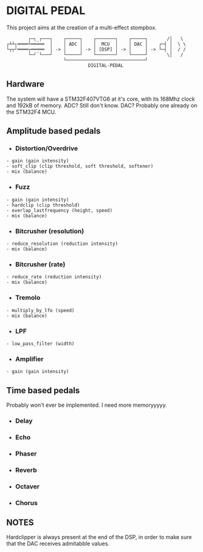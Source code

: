 # DIGITAL PEDAL
This project aims at the creation of a multi-effect stompbox.
```
        ┌─┐_┌───┐    ┌─────┐    ┌───────┐    ┌─────┐       /│   \
┌┴┴┐════┴═════  │    │ ADC │    │  MCU  │    │ DAC │    ┌─┤ │  \ \
└┬┬┘════┬═════  │ -> │     │ -> │ [DSP] │ -> │     │ -> └─┤ │  / /
        └─┘‾└───┘    └─────┘    └───────┘    └─────┘       \│   /
                     └─────────────────────────────┘
                              DIGITAL-PEDAL
```

## Hardware
The system will have a STM32F407VTG6 at it's core, with its 168Mhz clock and 192kB of memory.
ADC? Still don't know.
DAC? Probably one already on the STM32F4 MCU.

## Amplitude based pedals

- ### Distortion/Overdrive
```
- gain (gain intensity)
- soft_clip (clip threshold, soft threshold, softener)
- mix (balance)
```

- ### Fuzz
```
- gain (gain intensity)
- hardclip (clip threshold)
- overlap_lastfrequency (height, speed)
- mix (balance)
```

- ### Bitcrusher (resolution)
```
- reduce_resolution (reduction intensity)
- mix (balance)
```

- ### Bitcrusher (rate)
```
- reduce_rate (reduction intensity)
- mix (balance)
```

- ### Tremolo
```
- multiply_by_lfo (speed)
- mix (balance)
```

- ### LPF
```
- low_pass_filter (width)
```

- ### Amplifier
```
- gain (gain intensity)
```

## Time based pedals
Probably won't ever be implemented. I need more memoryyyyy.

- ### Delay

- ### Echo

- ### Phaser

- ### Reverb

- ### Octaver

- ### Chorus

## NOTES
Hardclipper is always present at the end of the DSP, in order to make sure that the DAC receives admitabble values.